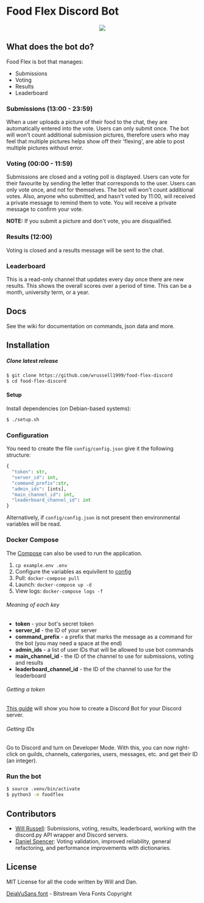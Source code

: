 # Food Flex Discord Bot

<p align="center">
  <img src="https://cdn.discordapp.com/attachments/501947007653511172/572491463112523780/unknown.png">
</p>

## What does the bot do?
Food Flex is bot that manages:
- Submissions
- Voting
- Results
- Leaderboard

### Submissions (13:00 - 23:59)
When a user uploads a picture of their food to the chat, they are automatically entered into the vote. Users can only submit once. The bot will won't count additional submission pictures, therefore users who may feel that multiple pictures helps show off their 'flexing', are able to post multiple pictures without error.

### Voting (00:00 - 11:59)
Submissions are closed and a voting poll is displayed. Users can vote for their favourite by sending the letter that corresponds to the user. Users can only vote once, and not for themselves. The bot will won't count additional votes. Also, anyone who submitted, and hasn't voted by 11:00, will received a private message to remind them to vote. You will receive a private message to confirm your vote.

**NOTE:** If you submit a picture and don't vote, you are disqualified.

### Results (12:00)
Voting is closed and a results message will be sent to the chat.

### Leaderboard
This is a read-only channel that updates every day once there are new results. This shows the overall scores over a period of time. This can be a month, university term, or a year.

## Docs
See the wiki for documentation on commands, json data and more.

## Installation
##### Clone latest release
```bash
$ git clone https://github.com/wrussell1999/food-flex-discord
$ cd food-flex-discord
```

#### Setup
Install dependencies (on Debian-based systems):
```bash
$ ./setup.sh
```

### Configuration
You need to create the file `config/config.json` give it the following structure:
```python
{
  "token": str,
  "server_id": int,
  "command_prefix":str,
  "admin_ids": [ints],
  "main_channel_id": int,
  "leaderboard_channel_id": int
}
```

Alternatively, if `config/config.json` is not present then environmental variables will be read.

### Docker Compose
The [Compose](docker-compose.yml) can also be used to run the application.

1. `cp example.env .env`
2. Configure the variables as equivilent to [config](###Configuration)
3. Pull: `docker-compose pull`
4. Launch: `docker-compose up -d`
5. View logs: `docker-compose logs -f`

###### Meaning of each key
- **token** - your bot's secret token
- **server_id** - the ID of your server
- **command_prefix** - a prefix that marks the message as a command for the bot (you may need a space at the end)
- **admin_ids** - a list of user IDs that will be allowed to use bot commands
- **main_channel_id** - the ID of the channel to use for submissions, voting and results
- **leaderboard_channel_id** - the ID of the channel to use for the leaderboard

###### Getting a token
[This guide](https://github.com/reactiflux/discord-irc/wiki/Creating-a-discord-bot-&-getting-a-token) will show you how to create a Discord Bot for your Discord server.

###### Getting IDs
Go to Discord and turn on Developer Mode. With this, you can now right-click on guilds, channels, catergories, users, messages, etc. and get their ID (an integer).

### Run the bot
```bash
$ source .venv/bin/activate
$ python3 -m foodflex
```

## Contributors
- [Will Russell](https://www.github.com/wrussell1999): Submissions, voting, results, leaderboard, working with the discord.py API wrapper and Discord servers.
- [Daniel Spencer](https://www.github.com/danielfspencer): Voting validation, improved reliability, general refactoring, and performance improvements with dictionaries.

## License
MIT License for all the code written by Will and Dan.

[DejaVuSans font](https://dejavu-fonts.github.io/) - Bitstream Vera Fonts Copyright
